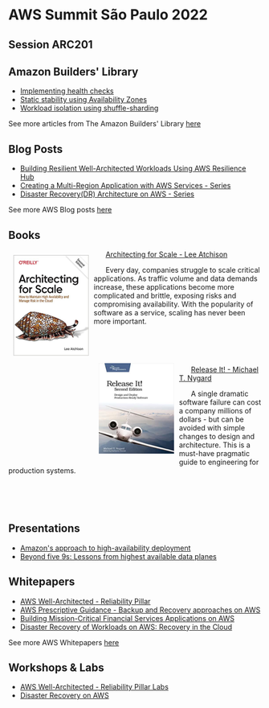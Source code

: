 # AWS Summit São Paulo 2022
## Session ARC201


## Amazon Builders' Library
* [Implementing health checks](https://aws.amazon.com/builders-library/implementing-health-checks/)
* [Static stability using Availability Zones](https://aws.amazon.com/builders-library/static-stability-using-availability-zones/)
* [Workload isolation using shuffle-sharding](https://aws.amazon.com/builders-library/workload-isolation-using-shuffle-sharding/)


See more articles from The Amazon Builders' Library [here](https://aws.amazon.com/builders-library/)


## Blog Posts
* [Building Resilient Well-Architected Workloads Using AWS Resilience Hub](https://aws.amazon.com/blogs/architecture/building-resilient-well-architected-workloads-using-aws-resilience-hub/)
* [Creating a Multi-Region Application with AWS Services - Series](https://aws.amazon.com/blogs/architecture/creating-a-multi-region-application-with-aws-services-part-1-compute-and-security/)
* [Disaster Recovery(DR) Architecture on AWS - Series](https://aws.amazon.com/blogs/architecture/disaster-recovery-dr-architecture-on-aws-part-i-strategies-for-recovery-in-the-cloud/)

See more AWS Blog posts [here](https://aws.amazon.com/blogs/)


## Books

<img align="left" width="150" height="200" src="images/book_architecting_for_scale.jpg" style="margin:10px 10px 10px 10px">

&nbsp; &nbsp; &nbsp; [Architecting for Scale - Lee Atchison](https://www.amazon.com/Architecting-Scale-Maintain-Availability-Manage/dp/1492057177/)

&nbsp; &nbsp; &nbsp; Every day, companies struggle to scale critical applications. As traffic volume and data demands increase, these applications become more complicated and brittle, exposing risks and compromising availability. With the popularity of software as a service, scaling has never been more important.

<br>
<br>
<br>

<img align="left" width="150" height="180" src="images/book_release_it.jpg" style="margin:10px 10px 10px 10px">

&nbsp; &nbsp; &nbsp; [Release It! - Michael T. Nygard](https://www.amazon.com/Release-Design-Deploy-Production-Ready-Software/dp/1680502395/)

&nbsp; &nbsp; &nbsp; A single dramatic software failure can cost a company millions of dollars - but can be avoided with simple changes to design and architecture. This is a must-have pragmatic guide to engineering for production systems.

<br>
<br>
<br>

## Presentations
* [Amazon's approach to high-availability deployment](https://youtube.com/watch?v=bCgD2bX1LI4)
* [Beyond five 9s: Lessons from highest available data planes](https://www.youtube.com/watch?v=2L1S0zfnIzo)

## Whitepapers

* [AWS Well-Architected - Reliability Pillar](https://docs.aws.amazon.com/wellarchitected/latest/reliability-pillar/welcome.html)
* [AWS Prescriptive Guidance - Backup and Recovery approaches on AWS](https://docs.aws.amazon.com/prescriptive-guidance/latest/backup-recovery/backup-recovery.pdf)
* [Building Mission-Critical Financial Services Applications on AWS](https://d1.awsstatic.com/Industries/Financial%20Services/Overview/Resilient%20Applications%20on%20AWS%20for%20Financial%20Services.pdf)
* [Disaster Recovery of Workloads on AWS: Recovery in the Cloud](https://docs.aws.amazon.com/prescriptive-guidance/latest/backup-recovery/backup-recovery.pdf)

See more AWS Whitepapers [here](https://aws.amazon.com/whitepapers/)


## Workshops & Labs
* [AWS Well-Architected - Reliability Pillar Labs](https://www.wellarchitectedlabs.com/reliability/)
* [Disaster Recovery on AWS](https://disaster-recovery.workshop.aws/)
